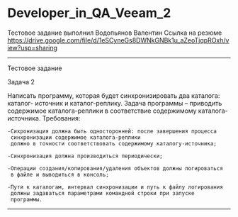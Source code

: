 # Developer_in_QA_Veeam_2

Тестовое задание выполнил Водопьянов Валентин
Ссылка на резюме https://drive.google.com/file/d/1eSCyneGs8DWNkGNBk1u_aZeoTjqpROxh/view?usp=sharing

---
Тестовое задание

Задача 2

Написать программу, которая будет синхронизировать два каталога: каталог-
источник и каталог-реплику. Задача программы – приводить содержимое
каталога-реплики в соответствие содержимому каталога-источника.
Требования:

	-Сихронизация должна быть односторонней: после завершения процесса
	 синхронизации содержимое каталога-реплики
	 должно в точности соответствовать содержимому каталогу-источника;

	-Синхронизация должна производиться периодически;

	-Операции создания/копирования/удаления объектов должны логироваться 
	 в файле и выводиться в консоль;

	-Пути к каталогам, интервал синхронизации и путь к файлу логирования
	 должны задаваться параметрами командной строки при запуске
	 программы.
---
